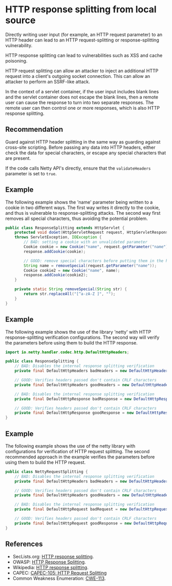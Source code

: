 # HTTP response splitting from local source
Directly writing user input (for example, an HTTP request parameter) to an HTTP header can lead to an HTTP request-splitting or response-splitting vulnerability.

HTTP response splitting can lead to vulnerabilities such as XSS and cache poisoning.

HTTP request splitting can allow an attacker to inject an additional HTTP request into a client's outgoing socket connection. This can allow an attacker to perform an SSRF-like attack.

In the context of a servlet container, if the user input includes blank lines and the servlet container does not escape the blank lines, then a remote user can cause the response to turn into two separate responses. The remote user can then control one or more responses, which is also HTTP response splitting.


## Recommendation
Guard against HTTP header splitting in the same way as guarding against cross-site scripting. Before passing any data into HTTP headers, either check the data for special characters, or escape any special characters that are present.

If the code calls Netty API's directly, ensure that the `validateHeaders` parameter is set to `true`.


## Example
The following example shows the 'name' parameter being written to a cookie in two different ways. The first way writes it directly to the cookie, and thus is vulnerable to response-splitting attacks. The second way first removes all special characters, thus avoiding the potential problem.


```java
public class ResponseSplitting extends HttpServlet {
	protected void doGet(HttpServletRequest request, HttpServletResponse response)
	throws ServletException, IOException {
		// BAD: setting a cookie with an unvalidated parameter
		Cookie cookie = new Cookie("name", request.getParameter("name"));
		response.addCookie(cookie);

		// GOOD: remove special characters before putting them in the header
		String name = removeSpecial(request.getParameter("name"));
		Cookie cookie2 = new Cookie("name", name);
		response.addCookie(cookie2);
	}

	private static String removeSpecial(String str) {
		return str.replaceAll("[^a-zA-Z ]", "");
	}
}

```

## Example
The following example shows the use of the library 'netty' with HTTP response-splitting verification configurations. The second way will verify the parameters before using them to build the HTTP response.


```java
import io.netty.handler.codec.http.DefaultHttpHeaders;

public class ResponseSplitting {
    // BAD: Disables the internal response splitting verification
    private final DefaultHttpHeaders badHeaders = new DefaultHttpHeaders(false);

    // GOOD: Verifies headers passed don't contain CRLF characters
    private final DefaultHttpHeaders goodHeaders = new DefaultHttpHeaders();

    // BAD: Disables the internal response splitting verification
    private final DefaultHttpResponse badResponse = new DefaultHttpResponse(version, httpResponseStatus, false);

    // GOOD: Verifies headers passed don't contain CRLF characters
    private final DefaultHttpResponse goodResponse = new DefaultHttpResponse(version, httpResponseStatus);
}

```

## Example
The following example shows the use of the netty library with configurations for verification of HTTP request splitting. The second recommended approach in the example verifies the parameters before using them to build the HTTP request.


```java
public class NettyRequestSplitting {
    // BAD: Disables the internal response splitting verification
    private final DefaultHttpHeaders badHeaders = new DefaultHttpHeaders(false);

    // GOOD: Verifies headers passed don't contain CRLF characters
    private final DefaultHttpHeaders goodHeaders = new DefaultHttpHeaders();

    // BAD: Disables the internal response splitting verification
    private final DefaultHttpRequest badRequest = new DefaultHttpRequest(httpVersion, method, uri, false);

    // GOOD: Verifies headers passed don't contain CRLF characters
    private final DefaultHttpRequest goodResponse = new DefaultHttpRequest(httpVersion, method, uri);
}

```

## References
* SecLists.org: [HTTP response splitting](https://seclists.org/bugtraq/2005/Apr/187).
* OWASP: [HTTP Response Splitting](https://www.owasp.org/index.php/HTTP_Response_Splitting).
* Wikipedia: [HTTP response splitting](http://en.wikipedia.org/wiki/HTTP_response_splitting).
* CAPEC: [CAPEC-105: HTTP Request Splitting](https://capec.mitre.org/data/definitions/105.html)
* Common Weakness Enumeration: [CWE-113](https://cwe.mitre.org/data/definitions/113.html).
